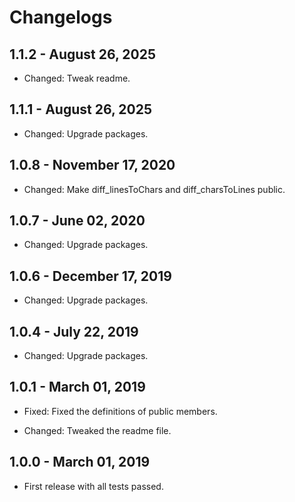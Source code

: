 # Changelogs

## 1.1.2 - August 26, 2025

- Changed: Tweak readme.

## 1.1.1 - August 26, 2025

- Changed: Upgrade packages.

## 1.0.8 - November 17, 2020

- Changed: Make diff_linesToChars and diff_charsToLines public.

## 1.0.7 - June 02, 2020

- Changed: Upgrade packages.

## 1.0.6 - December 17, 2019

- Changed: Upgrade packages.

## 1.0.4 - July 22, 2019

- Changed: Upgrade packages.

## 1.0.1 - March 01, 2019

- Fixed: Fixed the definitions of public members.

- Changed: Tweaked the readme file.

## 1.0.0 - March 01, 2019

- First release with all tests passed.

